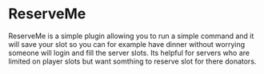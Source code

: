 ReserveMe
=========

ReserveMe is a simple plugin allowing you to run a simple command and it will save your slot so you can for example have dinner without worrying someone will login and fill the server slots. Its helpful for servers who are limited on player slots but want somthing to reserve slot for there donators.
